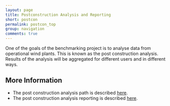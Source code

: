 ```yaml
---
layout: page
title: Postconstruction Analysis and Reporting
short: postcon
permalink: postcon_top
group: navigation
comments: true
---
```

One of the goals of the benchmarking project is to analyse data from operational wind plants. This is known as the post construction analysis. Results of the analysis will be aggregated for different users and in different ways.

## More Information
* The post construction analysis path is described [here](postcon).
* The post construction analysis reporting is described [here](postcon_rep).
